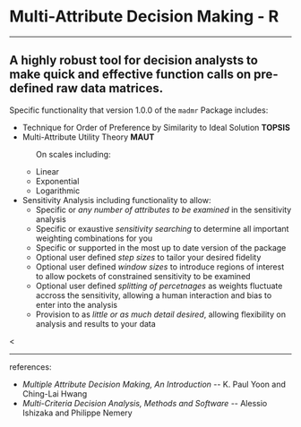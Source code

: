 <h1>Multi-Attribute Decision Making - R</h1>
<hr>
<h2>A highly robust tool for decision analysts to make quick and effective function calls on pre-defined raw data matrices.</h2>
<p>Specific functionality that version 1.0.0 of the <code>madmr</code> Package includes: </p>
<ul> 
<li>Technique for Order of Preference by Similarity to Ideal Solution <strong>TOPSIS</strong></li>
<li>Multi-Attribute Utility Theory <strong>MAUT</strong></li>
    <ul> 
        <p> On scales including: </p>
        <li> Linear </li>
        <li> Exponential </li>
        <li> Logarithmic </li>
    </ul>
<li> Sensitivity Analysis including functionality to allow:
    <ul> 
        <li> Specific or <em>any number of attributes to be examined</em> in the sensitivity analysis </li>
        <li> Specific or exaustive <em>sensitivity searching</em> to determine all important weighting combinations for you </li>
        <li> Specific or <emany number of madmr methods</em> supported in the most up to date version of the package </li>
        <li> Optional user defined <em>step sizes</em> to tailor your desired fidelity </li>
        <li> Optional user defined <em>window sizes</em> to introduce regions of interest to allow pockets of constrained sensitivity to be examined </li>
        <li> Optional user defined <em>splitting of percetnages</em> as weights fluctuate accross the sensitivity, allowing a human interaction and bias to enter into the analysis</li>
        <li> Provision to as <em>little or as much detail desired</em>, allowing flexibility on analysis and results to your data</li>
    </ul>
</li>
</ul>
<<hr>
<p> references:</p>
<ul> 
<li><em>Multiple Attribute Decision Making, An Introduction</em> -- K. Paul Yoon and Ching-Lai Hwang</li>
<li><em>Multi-Criteria Decision Analysis, Methods and Software</em> -- Alessio Ishizaka and Philippe Nemery</li>
</ul>
